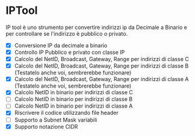 # IPTool
IP tool è uno strumento per convertire indirizzi ip da Decimale a Binario e per controllare se l'indirizzo è pubblico o privato.

- [x] Conversione IP da decimale a binario
- [x] Controllo IP Pubblico e privato con classe IP
- [x] Calcolo del NetID, Broadcast, Gateway, Range per indirizzi di classe C
- [x] Calcolo del NetID, Broadcast, Gateway, Range per indirizzi di classe B (Testatelo anche voi, sembrerebbe funzionare)
- [x] Calcolo del NetID, Broadcast, Gateway, Range per indirizzi di classe A (Testatelo anche voi, sembrerebbe funzionare)
- [x] Calcolo NetID in binario per indirizzi di classe C
- [ ] Calcolo NetID in binario per indirizzi di classe B
- [ ] Calcolo NetID in binario per indirizzi di classe A
- [x] Riscrivere il codice utilizzando file header 
- [ ] Supporto a Subnet Mask variabili
- [x] Supporto notazione CIDR
